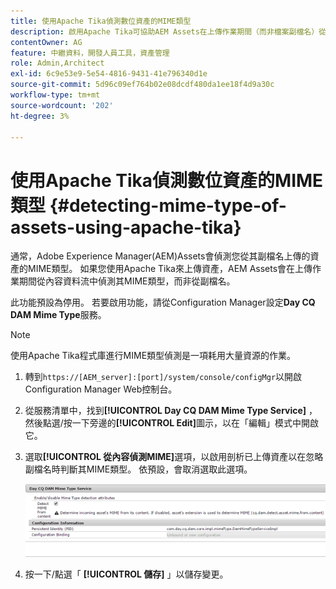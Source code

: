 ```yaml
---
title: 使用Apache Tika偵測數位資產的MIME類型
description: 啟用Apache Tika可協助AEM Assets在上傳作業期間（而非檔案副檔名）從內容資料流偵測資產的MIME類型。
contentOwner: AG
feature: 中繼資料，開發人員工具，資產管理
role: Admin,Architect
exl-id: 6c9e53e9-5e54-4816-9431-41e796340d1e
source-git-commit: 5d96c09ef764b02e08dcdf480da1ee18f4d9a30c
workflow-type: tm+mt
source-wordcount: '202'
ht-degree: 3%

---
```


# 使用Apache Tika偵測數位資產的MIME類型 {#detecting-mime-type-of-assets-using-apache-tika}

通常，Adobe Experience Manager(AEM)Assets會偵測您從其副檔名上傳的資產的MIME類型。 如果您使用Apache Tika來上傳資產，AEM Assets會在上傳作業期間從內容資料流中偵測其MIME類型，而非從副檔名。

此功能預設為停用。 若要啟用功能，請從Configuration Manager設定&#x200B;**Day CQ DAM Mime Type**&#x200B;服務。

>[!NOTE]
>
>使用Apache Tika程式庫進行MIME類型偵測是一項耗用大量資源的作業。

1. 轉到`https://[AEM_server]:[port]/system/console/configMgr`以開啟Configuration Manager Web控制台。
1. 從服務清單中，找到&#x200B;**[!UICONTROL Day CQ DAM Mime Type Service]** ，然後點選/按一下旁邊的&#x200B;**[!UICONTROL Edit]**&#x200B;圖示，以在「編輯」模式中開啟它。

1. 選取&#x200B;**[!UICONTROL 從內容偵測MIME]**&#x200B;選項，以啟用剖析已上傳資產以在忽略副檔名時判斷其MIME類型。 依預設，會取消選取此選項。

   ![chlimage_1-333](assets/chlimage_1-333.png)

1. 按一下/點選「 **[!UICONTROL 儲存]** 」以儲存變更。
